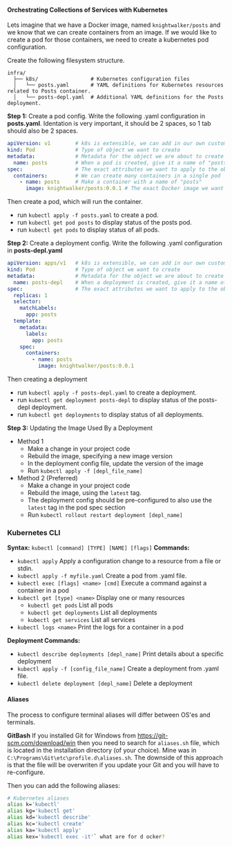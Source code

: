 #### Orchestrating Collections of Services with Kubernetes
Lets imagine that we have a Docker image, named `knightwalker/posts` and we know that we can create containers from an image. If we would like to create a pod for those containers, we need to create a kubernetes pod configuration.

Create the following filesystem structure.
```
infra/
  ├── k8s/                 # Kubernetes configuration files
  │   └── posts.yaml       # YAML definitions for Kubernetes resources related to Posts container.
  │   └── posts-depl.yaml  # Additional YAML definitions for the Posts deployment.
```

**Step 1:** Create a pod config. Write the following .yaml configuration in **posts.yaml**. Identation is very important, it should be 2 spaces, so 1 tab should also be 2 spaces.
```yaml
apiVersion: v1        # k8s is extensible, we can add in our own custom objects. This specifies the set of objects we want k8s to look at.
kind: Pod             # Type of object we want to create
metadata:             # Metadata for the object we are about to create
  name: posts         # When a pod is created, give it a name of "posts"
spec:                 # The exact attributes we want to apply to the object we are about to create
  containers:         # We can create many containers in a single pod
    - name: posts     # Make a container with a name of "posts"
      image: knightwalker/posts:0.0.1 # The exact Docker image we want to use
```

Then create a pod, which will run the container.
- run `kubectl apply -f posts.yaml` to create a pod.
- run `kubectl get pod posts` to display status of the posts pod.
- run `kubectl get pods` to display status of all pods.

**Step 2:** Create a deployment config. Write the following .yaml configuration in **posts-depl.yaml**
```yaml
apiVersion: apps/v1   # k8s is extensible, we can add in our own custom objects. This specifies the set of objects we want k8s to look at.
kind: Pod             # Type of object we want to create
metadata:             # Metadata for the object we are about to create
  name: posts-depl    # When a deployment is created, give it a name of "posts-depl"
spec:                 # The exact attributes we want to apply to the object we are about to create
  replicas: 1
  selector:
    matchLabels:
      app: posts
  template:
    metadata:
      labels:
        app: posts
    spec:
      containers:
        - name: posts
          image: knightwalker/posts:0.0.1
```

Then creating a deployment
- run `kubectl apply -f posts-depl.yaml` to create a deployment.
- run `kubectl get deployment posts-depl` to display status of the posts-depl deployment.
- run `kubectl get deployments` to display status of all deployments.

**Step 3:** Updating the Image Used By a Deployment
- Method 1
    - Make a change in your project code
    - Rebuild the image, specifying a new image version
    - In the deployment config file, update the version of the image
    - Run `kubectl apply -f [depl_file_name]`
- Method 2 (Preferred)
    - Make a change in your project code
    - Rebuild the image, using the `latest` tag. 
    - The deployment config should be pre-configured to also use the `latest` tag in the pod spec section
    - Run `kubectl rollout restart deployment [depl_name]`

### Kubernetes CLI
**Syntax:** `kubectl [command] [TYPE] [NAME] [flags]`
**Commands:**
- `kubectl apply` Apply a configuration change to a resource from a file or stdin.
- `kubectl apply -f myfile.yaml` Create a pod from .yaml file. 
- `kubectl exec [flags] <name> [cmd]` Execute a command against a container in a pod
- `kubectl get [type] <name>` Display one or many resources
    - `kubectl get pods` List all pods
    - `kubectl get deployments` List all deployments
    - `kubectl get services` List all services
- `kubectl logs <name>` Print the logs for a container in a pod

**Deployment Commands:**
- `kubectl describe deployments [depl_name]` Print details about a specific deployment
- `kubectl apply -f [config_file_name]` Create a deployment from .yaml file.
- `kubectl delete deployment [depl_name]` Delete a deployment

#### Aliases
The process to configure terminal aliases will differ between OS'es and terminals.

**GitBash**
If you installed Git for Windows from https://git-scm.com/download/win then you need to search for `aliases.sh` file, which is located in the installation directory (of your choice). Mine was in `C:\Programs\Git\etc\profile.d\aliases.sh`. The downside of this approach is that the file will be overwriten if you update your Git and you will have to re-configure.

Then you can add the following aliases:
```bash
# Kubernetes aliases
alias k='kubectl'
alias kg='kubectl get'
alias kd='kubectl describe'
alias kc='kubectl create'
alias ka='kubectl apply'
alias kex='kubectl exec -it'` what are for d ocker?
```